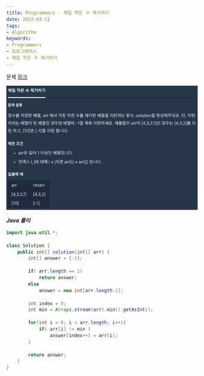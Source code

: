 ```yaml
---
title: Programmers - 제일 작은 수 제거하기
date: 2022-03-11
tags:
- Algorithm
keywords:
- Programmers
- 프로그래머스
- 제일 작은 수 제거하기
---
```


문제 [링크](https://school.programmers.co.kr/learn/courses/30/lessons/12935)

![](img.png)

_**Java 풀이**_
```java
import java.util.*;

class Solution {
    public int[] solution(int[] arr) {
        int[] answer = {-1};
        
        if( arr.length == 1)
            return answer;
        else
            answer = new int[arr.length-1];
        
        int index = 0;
        int min = Arrays.stream(arr).min().getAsInt();
        
        for(int i = 0; i < arr.length; i++){
            if( arr[i] != min )
                answer[index++] = arr[i];
        }        
        
        return answer;
    }
}
```
